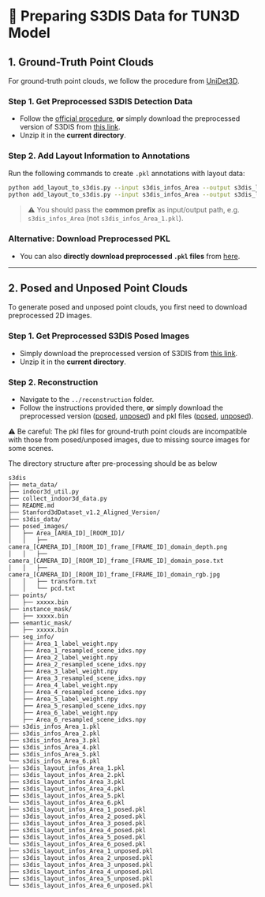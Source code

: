 # 🏢 Preparing S3DIS Data for TUN3D Model

## 1. Ground-Truth Point Clouds

For ground-truth point clouds, we follow the procedure from [UniDet3D](https://github.com/filaPro/unidet3d/tree/master/data/s3dis).

### Step 1. Get Preprocessed S3DIS Detection Data

* Follow the [official procedure](https://github.com/open-mmlab/mmdetection3d/tree/22aaa47fdb53ce1870ff92cb7e3f96ae38d17f61/data/s3dis),
  **or** simply download the preprocessed version of S3DIS from [this link](https://huggingface.co/datasets/maksimko123/UniDet3D/blob/main/s3dis.tar.gz).
* Unzip it in the **current directory**.

### Step 2. Add Layout Information to Annotations

Run the following commands to create `.pkl` annotations with layout data:

```bash
python add_layout_to_s3dis.py --input s3dis_infos_Area --output s3dis_layout_infos_Area --split train
python add_layout_to_s3dis.py --input s3dis_infos_Area --output s3dis_layout_infos_Area --split val
```

> ⚠️ You should pass the **common prefix** as input/output path,
> e.g. `s3dis_infos_Area` (not `s3dis_infos_Area_1.pkl`).

### Alternative: Download Preprocessed PKL

* You can also **directly download preprocessed `.pkl` files** from [here](https://huggingface.co/datasets/maksimko123/TUN3D-pkl/tree/main/pkl_s3dis_gt).

---

## 2. Posed and Unposed Point Clouds

To generate posed and unposed point clouds, you first need to download preprocessed 2D images.

### Step 1. Get Preprocessed S3DIS Posed Images

* Simply download the preprocessed version of S3DIS from [this link](https://huggingface.co/datasets/bulatko/tun3d_s3dis_posed_images/tree/main).
* Unzip it in the **current directory**.

### Step 2. Reconstruction

* Navigate to the `../reconstruction` folder.
* Follow the instructions provided there,
  **or** simply download the preprocessed version ([posed](https://huggingface.co/datasets/bulatko/tun3d_s3dis_detection/blob/main/s3dis_points_posed.tar.gz), [unposed](https://huggingface.co/datasets/bulatko/tun3d_s3dis_detection/blob/main/s3dis_points_unposed.tar.gz)) and pkl files ([posed](https://huggingface.co/datasets/maksimko123/TUN3D-pkl/tree/main/pkl_s3dis_posed), [unposed](https://huggingface.co/datasets/maksimko123/TUN3D-pkl/tree/main/pkl_s3dis_unposed)).

⚠️ Be careful: The pkl files for ground-truth point clouds are incompatible with those from posed/unposed images, due to missing source images for some scenes.

The directory structure after pre-processing should be as below

```
s3dis
├── meta_data/
├── indoor3d_util.py
├── collect_indoor3d_data.py
├── README.md
├── Stanford3dDataset_v1.2_Aligned_Version/
├── s3dis_data/
├── posed_images/
│   ├── Area_[AREA_ID]_[ROOM_ID]/
│   │   ├── camera_[CAMERA_ID]_[ROOM_ID]_frame_[FRAME_ID]_domain_depth.png
│   │   ├── camera_[CAMERA_ID]_[ROOM_ID]_frame_[FRAME_ID]_domain_pose.txt
│   │   ├── camera_[CAMERA_ID]_[ROOM_ID]_frame_[FRAME_ID]_domain_rgb.jpg
│   │   ├── transform.txt
│   │   └── pcd.txt
├── points/
│   ├── xxxxx.bin
├── instance_mask/
│   ├── xxxxx.bin
├── semantic_mask/
│   ├── xxxxx.bin
├── seg_info/
│   ├── Area_1_label_weight.npy
│   ├── Area_1_resampled_scene_idxs.npy
│   ├── Area_2_label_weight.npy
│   ├── Area_2_resampled_scene_idxs.npy
│   ├── Area_3_label_weight.npy
│   ├── Area_3_resampled_scene_idxs.npy
│   ├── Area_4_label_weight.npy
│   ├── Area_4_resampled_scene_idxs.npy
│   ├── Area_5_label_weight.npy
│   ├── Area_5_resampled_scene_idxs.npy
│   ├── Area_6_label_weight.npy
│   ├── Area_6_resampled_scene_idxs.npy
├── s3dis_infos_Area_1.pkl
├── s3dis_infos_Area_2.pkl
├── s3dis_infos_Area_3.pkl
├── s3dis_infos_Area_4.pkl
├── s3dis_infos_Area_5.pkl
└── s3dis_infos_Area_6.pkl
├── s3dis_layout_infos_Area_1.pkl
├── s3dis_layout_infos_Area_2.pkl
├── s3dis_layout_infos_Area_3.pkl
├── s3dis_layout_infos_Area_4.pkl
├── s3dis_layout_infos_Area_5.pkl
└── s3dis_layout_infos_Area_6.pkl
├── s3dis_layout_infos_Area_1_posed.pkl
├── s3dis_layout_infos_Area_2_posed.pkl
├── s3dis_layout_infos_Area_3_posed.pkl
├── s3dis_layout_infos_Area_4_posed.pkl
├── s3dis_layout_infos_Area_5_posed.pkl
└── s3dis_layout_infos_Area_6_posed.pkl
├── s3dis_layout_infos_Area_1_unposed.pkl
├── s3dis_layout_infos_Area_2_unposed.pkl
├── s3dis_layout_infos_Area_3_unposed.pkl
├── s3dis_layout_infos_Area_4_unposed.pkl
├── s3dis_layout_infos_Area_5_unposed.pkl
└── s3dis_layout_infos_Area_6_unposed.pkl
```